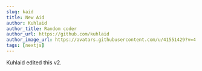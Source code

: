 ```yaml
---
slug: kaid
title: New Aid
author: Kuhlaid
author_title: Random coder
author_url: https://github.com/kuhlaid
author_image_url: https://avatars.githubusercontent.com/u/41551429?v=4
tags: [nextjs]
---
```


Kuhlaid edited this v2.
